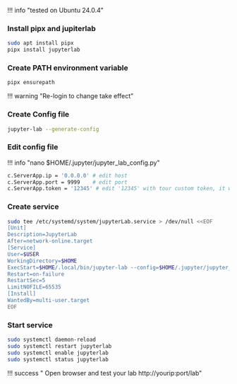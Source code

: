 !!! info "tested on Ubuntu 24.0.4"

### Install pipx and jupiterlab
```bash
sudo apt install pipx
pipx install jupyterlab
```

### Create PATH environment variable

```bash
pipx ensurepath
```

!!! warning "Re-login to change take effect"

### Create Config file

```bash
jupyter-lab --generate-config
```

### Edit config file

!!! info "nano $HOME/.jupyter/jupyter_lab_config.py"

```bash
c.ServerApp.ip = '0.0.0.0' # edit host
c.ServerApp.port = 9999    # edit port
c.ServerApp.token = '12345' # edit '12345' with tour custom token, it will be using for authentication on the webpage
```

### Create service
```bash
sudo tee /etc/systemd/system/jupyterLab.service > /dev/null <<EOF
[Unit]
Description=JupyterLab
After=network-online.target
[Service]
User=$USER
WorkingDirectory=$HOME
ExecStart=$HOME/.local/bin/jupyter-lab --config=$HOME/.jupyter/jupyter_lab_config.py
Restart=on-failure
RestartSec=5
LimitNOFILE=65535
[Install]
WantedBy=multi-user.target
EOF
```

### Start service

```bash
sudo systemctl daemon-reload
sudo systemctl restart jupyterlab
sudo systemctl enable jupyterlab
sudo systemctl status jupyterlab
```

!!! success " Open browser and test your lab  http://yourip:port/lab"
